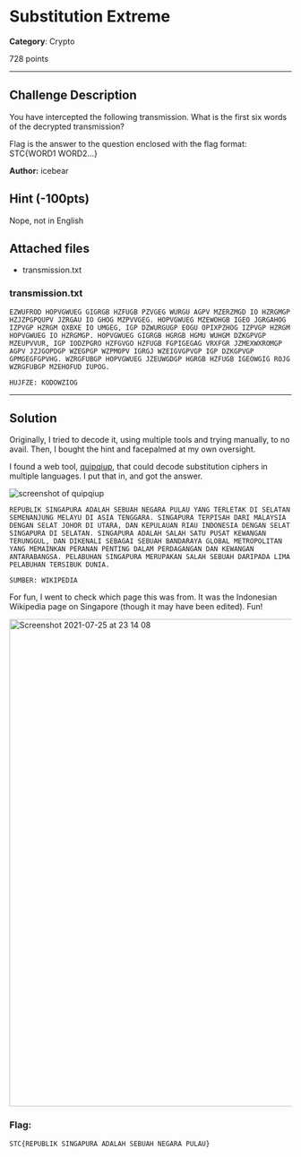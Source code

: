 # Substitution Extreme

**Category**: Crypto

728 points

----

## Challenge Description
You have intercepted the following transmission. What is the first six words of the decrypted transmission?

Flag is the answer to the question enclosed with the flag format: STC{WORD1 WORD2...}

**Author:** icebear

## Hint (-100pts)
Nope, not in English

## Attached files
* transmission.txt

### transmission.txt
```
EZWUFROD HOPVGWUEG GIGRGB HZFUGB PZVGEG WURGU AGPV MZERZMGD IO HZRGMGP HZJZPGPQUPV JZRGAU IO GHOG MZPVVGEG. HOPVGWUEG MZEWOHGB IGEO JGRGAHOG IZPVGP HZRGM QXBXE IO UMGEG, IGP DZWURGUGP EOGU OPIXPZHOG IZPVGP HZRGM HOPVGWUEG IO HZRGMGP. HOPVGWUEG GIGRGB HGRGB HGMU WUHGM DZKGPVGP MZEUPVVUR, IGP IODZPGRO HZFGVGO HZFUGB FGPIGEGAG VRXFGR JZMEXWXROMGP AGPV JZJGOPDGP WZEGPGP WZPMOPV IGRGJ WZEIGVGPVGP IGP DZKGPVGP GPMGEGFGPVHG. WZRGFUBGP HOPVGWUEG JZEUWGDGP HGRGB HZFUGB IGEOWGIG ROJG WZRGFUBGP MZEHOFUD IUPOG.

HUJFZE: KODOWZIOG
```

----
## Solution
Originally, I tried to decode it, using multiple tools and trying manually, to no avail. Then, I bought the hint and facepalmed at my own oversight.

I found a web tool, [quipqiup](https://www.quipqiup.com/), that could decode substitution ciphers in multiple languages. I put that in, and got the answer.

![screenshot of quipqiup](https://user-images.githubusercontent.com/40383042/126904230-eac86746-7329-4a74-a616-a7e922fe5da7.png)

```
REPUBLIK SINGAPURA ADALAH SEBUAH NEGARA PULAU YANG TERLETAK DI SELATAN SEMENANJUNG MELAYU DI ASIA TENGGARA. SINGAPURA TERPISAH DARI MALAYSIA DENGAN SELAT JOHOR DI UTARA, DAN KEPULAUAN RIAU INDONESIA DENGAN SELAT SINGAPURA DI SELATAN. SINGAPURA ADALAH SALAH SATU PUSAT KEWANGAN TERUNGGUL, DAN DIKENALI SEBAGAI SEBUAH BANDARAYA GLOBAL METROPOLITAN YANG MEMAINKAN PERANAN PENTING DALAM PERDAGANGAN DAN KEWANGAN ANTARABANGSA. PELABUHAN SINGAPURA MERUPAKAN SALAH SEBUAH DARIPADA LIMA PELABUHAN TERSIBUK DUNIA. 

SUMBER: WIKIPEDIA
```

For fun, I went to check which page this was from. It was the Indonesian Wikipedia page on Singapore (though it may have been edited). Fun!

<img width="870" alt="Screenshot 2021-07-25 at 23 14 08" src="https://user-images.githubusercontent.com/40383042/126904236-cf3daf7d-5484-47a5-8bfc-3e1b4b091df7.png">

### Flag:
```
STC{REPUBLIK SINGAPURA ADALAH SEBUAH NEGARA PULAU}
```
